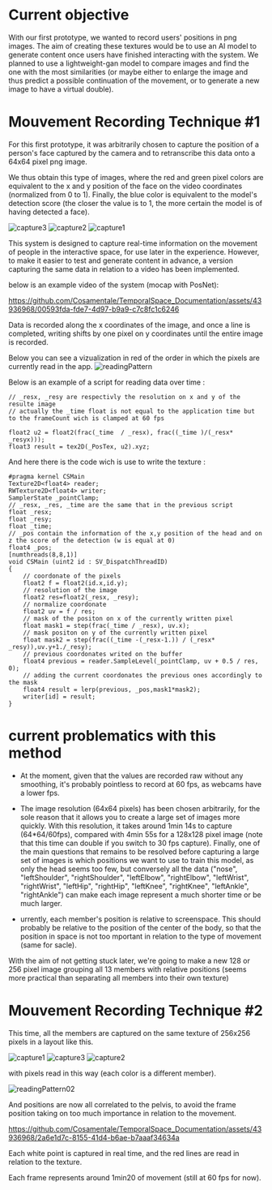 # Current objective

With our first prototype, we wanted to record users' positions in png images.
The aim of creating these textures would be to use an AI model to generate content once users have finished interacting with the system. We planned to use a lightweight-gan model to compare images and find the one with the most similarities (or maybe either to enlarge the image and thus predict a possible continuation of the movement, or to generate a new image to have a virtual double).

# Mouvement Recording Technique #1

For this first prototype, it was arbitrarily chosen to capture the position of a person's face captured by the camera and to retranscribe this data onto a 64x64 pixel png image.

We thus obtain this type of images, where the red and green pixel colors are equivalent to the x and y position of the face on the video coordinates (normalized from 0 to 1). Finally, the blue color is equivalent to the model's detection score (the closer the value is to 1, the more certain the model is of having detected a face). 

![capture3](https://github.com/Cosamentale/TemporalSpace_Documentation/assets/43936968/01de0a0f-d746-45a3-92fb-c39c658735ea)
![capture2](https://github.com/Cosamentale/TemporalSpace_Documentation/assets/43936968/b466c456-1067-400a-b6ec-9202b0534a13)
![capture1](https://github.com/Cosamentale/TemporalSpace_Documentation/assets/43936968/4739447e-264e-4d7c-952e-eda9a1999fef)

This system is designed to capture real-time information on the movement of people in the interactive space, for use later in the experience.
However, to make it easier to test and generate content in advance, a version capturing the same data in relation to a video has been implemented. 

below is an example video of the system (mocap with PosNet):

https://github.com/Cosamentale/TemporalSpace_Documentation/assets/43936968/00593fda-fde7-4d97-b9a9-c7c8fc1c6246

Data is recorded along the x coordinates of the image, and once a line is completed, writing shifts by one pixel on y coordinates until the entire image is recorded.

Below you can see a vizualization in red of the order in which the pixels are currently read in the app.
![readingPattern](https://github.com/Cosamentale/TemporalSpace_Documentation/assets/43936968/9a4c3631-8357-4487-86c9-67dd8cab6a9a)

Below is an example of a script for reading data over time :
``` HLSL
// _resx, _resy are respectivly the resolution on x and y of the resulte image
// actually the _time float is not equal to the application time but to the frameCount wich is clamped at 60 fps

float2 u2 = float2(frac(_time  / _resx), frac((_time )/(_resx* _resyx)));
float3 result = tex2D(_PosTex, u2).xyz;
```

And here there is the code wich is use to write the texture :
``` HLSL
#pragma kernel CSMain
Texture2D<float4> reader; 
RWTexture2D<float4> writer;
SamplerState _pointClamp;
// _resx, _res, _time are the same that in the previous script
float _resx;
float _resy;
float _time;
// _pos contain the information of the x,y position of the head and on z the score of the detection (w is equal at 0)
float4 _pos;
[numthreads(8,8,1)]
void CSMain (uint2 id : SV_DispatchThreadID) 
{
	// coordonate of the pixels
	float2 f = float2(id.x,id.y);
	// resolution of the image
	float2 res=float2(_resx, _resy);
	// normalize coordonate
	float2 uv = f / res;
	// mask of the positon on x of the currently written pixel
	float mask1 = step(frac(_time / _resx), uv.x);
	// mask positon on y of the currently written pixel
	float mask2 = step(frac((_time -(_resx-1.)) / (_resx* _resy)),uv.y+1./_resy);
	// previous coordonates writed on the buffer
	float4 previous = reader.SampleLevel(_pointClamp, uv + 0.5 / res, 0);
	// adding the current coordonates the previous ones accordingly to the mask
	float4 result = lerp(previous, _pos,mask1*mask2);
	writer[id] = result;
}

```

# current problematics with this method

- At the moment, given that the values are recorded raw without any smoothing, it's probably pointless to record at 60 fps, as webcams have a lower fps.
  
- The image resolution (64x64 pixels) has been chosen arbitrarily, for the sole reason that it allows you to create a large set of images more quickly. With this resolution, it takes around 1min 14s to capture (64*64/60fps), compared with 4min 55s for a 128x128 pixel image (note that this time can double if you switch to 30 fps capture).
  Finally, one of the main questions that remains to be resolved before capturing a large set of images is which positions we want to use to train this model, as only the head seems too few, but conversely all the data ("nose", "leftShoulder", "rightShoulder", "leftElbow", "rightElbow", "leftWrist", "rightWrist", "leftHip", "rightHip", "leftKnee", "rightKnee", "leftAnkle", "rightAnkle") can make each image represent a much shorter time or be much larger.

- urrently, each member's position is relative to screenspace. This should probably be relative to the position of the center of the body, so that the position in space is not too 
mportant in relation to the type of movement (same for sacle).

With the aim of not getting stuck later, we're going to make a new 128 or 256 pixel image grouping all 13 members with relative positions
(seems more practical than separating all members into their own texture)

# Mouvement Recording Technique #2

This time, all the members are captured on the same texture of 256x256 pixels in a layout like this.

![capture1](https://github.com/Cosamentale/TemporalSpace_Documentation/assets/43936968/06b91177-a97a-46a0-a04c-e111d5ad953d)
![capture3](https://github.com/Cosamentale/TemporalSpace_Documentation/assets/43936968/deb82b0e-8851-4677-83ec-e4a786578b50)
![capture2](https://github.com/Cosamentale/TemporalSpace_Documentation/assets/43936968/608c032e-f87b-440b-b5ad-00d4c423b4f2)

with pixels read in this way (each color is a different member).

![readingPattern02](https://github.com/Cosamentale/TemporalSpace_Documentation/assets/43936968/6bd6b2d4-0a24-4059-b762-0a7a2b451738)

And positions are now all correlated to the pelvis, to avoid the frame position taking on too much importance in relation to the movement. 

https://github.com/Cosamentale/TemporalSpace_Documentation/assets/43936968/2a6e1d7c-8155-41d4-b6ae-b7aaaf34634a

Each white point is captured in real time, and the red lines are read in relation to the texture.

Each frame represents around 1min20 of movement (still at 60 fps for now). 

